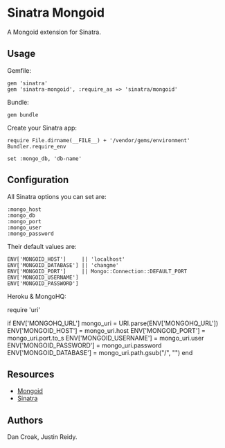 Sinatra Mongoid
===============

A Mongoid extension for Sinatra.

Usage
-----

Gemfile:

    gem 'sinatra'
    gem 'sinatra-mongoid', :require_as => 'sinatra/mongoid'

Bundle:

    gem bundle

Create your Sinatra app:

    require File.dirname(__FILE__) + '/vendor/gems/environment'
    Bundler.require_env

    set :mongo_db, 'db-name'

Configuration
-------------

All Sinatra options you can set are:

    :mongo_host
    :mongo_db
    :mongo_port
    :mongo_user
    :mongo_password

Their default values are:

    ENV['MONGOID_HOST']		|| 'localhost'
    ENV['MONGOID_DATABASE']	|| 'changme'
    ENV['MONGOID_PORT']		|| Mongo::Connection::DEFAULT_PORT
    ENV['MONGOID_USERNAME']
    ENV['MONGOID_PASSWORD']

Heroku & MongoHQ:

require 'uri'

if ENV['MONGOHQ_URL']
  mongo_uri = URI.parse(ENV['MONGOHQ_URL'])
  ENV['MONGOID_HOST'] = mongo_uri.host
  ENV['MONGOID_PORT'] = mongo_uri.port.to_s
  ENV['MONGOID_USERNAME'] = mongo_uri.user
  ENV['MONGOID_PASSWORD'] = mongo_uri.password
  ENV['MONGOID_DATABASE'] = mongo_uri.path.gsub("/", "")
end

Resources
---------

* [Mongoid](http://mongoid.org)
* [Sinatra](http://sinatrarb.com)

Authors
-------

Dan Croak, Justin Reidy.
